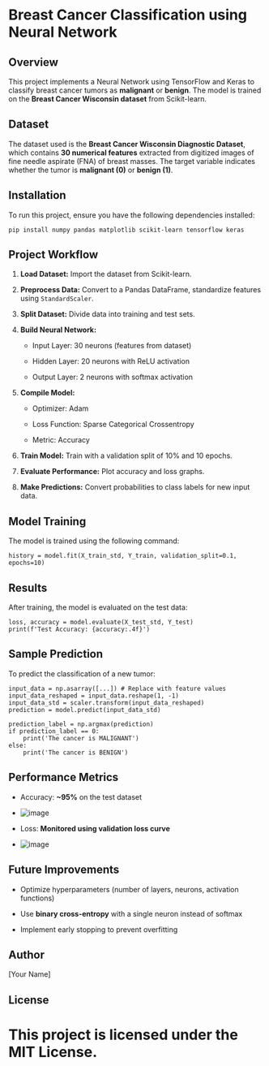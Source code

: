 Breast Cancer Classification using Neural Network
=================================================

Overview
--------

This project implements a Neural Network using TensorFlow and Keras to classify breast cancer tumors as **malignant** or **benign**. The model is trained on the **Breast Cancer Wisconsin dataset** from Scikit-learn.

Dataset
-------

The dataset used is the **Breast Cancer Wisconsin Diagnostic Dataset**, which contains **30 numerical features** extracted from digitized images of fine needle aspirate (FNA) of breast masses. The target variable indicates whether the tumor is **malignant (0)** or **benign (1)**.

Installation
------------

To run this project, ensure you have the following dependencies installed:

    pip install numpy pandas matplotlib scikit-learn tensorflow keras

Project Workflow
----------------

1.  **Load Dataset:** Import the dataset from Scikit-learn.
    
2.  **Preprocess Data:** Convert to a Pandas DataFrame, standardize features using `StandardScaler`.
    
3.  **Split Dataset:** Divide data into training and test sets.
    
4.  **Build Neural Network:**
    
    *   Input Layer: 30 neurons (features from dataset)
        
    *   Hidden Layer: 20 neurons with ReLU activation
        
    *   Output Layer: 2 neurons with softmax activation
        
5.  **Compile Model:**
    
    *   Optimizer: Adam
        
    *   Loss Function: Sparse Categorical Crossentropy
        
    *   Metric: Accuracy
        
6.  **Train Model:** Train with a validation split of 10% and 10 epochs.
    
7.  **Evaluate Performance:** Plot accuracy and loss graphs.
    
8.  **Make Predictions:** Convert probabilities to class labels for new input data.
    

Model Training
--------------

The model is trained using the following command:

    history = model.fit(X_train_std, Y_train, validation_split=0.1, epochs=10)

Results
-------

After training, the model is evaluated on the test data:

    loss, accuracy = model.evaluate(X_test_std, Y_test)
    print(f'Test Accuracy: {accuracy:.4f}')

Sample Prediction
-----------------

To predict the classification of a new tumor:

    input_data = np.asarray([...]) # Replace with feature values
    input_data_reshaped = input_data.reshape(1, -1)
    input_data_std = scaler.transform(input_data_reshaped)
    prediction = model.predict(input_data_std)
    
    prediction_label = np.argmax(prediction)
    if prediction_label == 0:
        print('The cancer is MALIGNANT')
    else:
        print('The cancer is BENIGN')

Performance Metrics
-------------------

*   Accuracy: **~95%** on the test dataset
* ![image](https://github.com/user-attachments/assets/dee81353-8fed-4ebe-b30f-aa4c3663fbe4)

    
*   Loss: **Monitored using validation loss curve**
* ![image](https://github.com/user-attachments/assets/888499c5-99a2-4cb7-93d4-35935442c7bb)


Future Improvements
-------------------

*   Optimize hyperparameters (number of layers, neurons, activation functions)
    
*   Use **binary cross-entropy** with a single neuron instead of softmax
    
*   Implement early stopping to prevent overfitting
    

Author
------

\[Your Name\]

License
-------

This project is licensed under the MIT License.
===============================================

